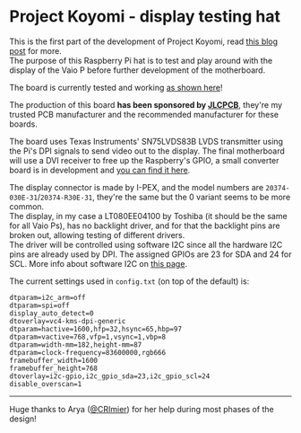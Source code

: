 # Project Koyomi - display testing hat

This is the first part of the development of Project Koyomi, read [this blog post](https://blog.exentio.sexy/2023/12/11/project-koyomi-planning.html)
for more.  
The purpose of this Raspberry Pi hat is to test and play around with the
display of the Vaio P before further development of the motherboard.  

The board is currently tested and working [as shown here](https://blog.exentio.sexy/2024/05/09/project-koyomi-update-3.html)!

The production of this board **has been sponsored by [JLCPCB](https://jlcpcb.com)**,
they're my trusted PCB manufacturer and the recommended manufacturer for these
boards.  

The board uses Texas Instruments' SN75LVDS83B LVDS transmitter using the Pi's
DPI signals to send video out to the display. The final motherboard will use a
DVI receiver to free up the Raspberry's GPIO, a small converter board is in
development and [you can find it here](https://github.com/exentio/koyomi-hdmi-lvds).  

The display connector is made by I-PEX, and the model numbers are
`20374-030E-31`/`20374-R30E-31`, they're the same but the 0 variant seems to be
more common.  
The display, in my case a LT080EE04100 by Toshiba (it should be the same for
all Vaio Ps), has no backlight driver, and for that the backlight pins are
broken out, allowing testing of different drivers.  
The driver will be controlled using software I2C since all the hardware I2C
pins are already used by DPI. The assigned GPIOs are 23 for SDA and 24 for SCL.
More info about software I2C on [this page](https://learn.adafruit.com/raspberry-pi-i2c-clock-stretching-fixes/software-i2c).

The current settings used in `config.txt` (on top of the default) is:  
```
dtparam=i2c_arm=off
dtparam=spi=off
display_auto_detect=0
dtoverlay=vc4-kms-dpi-generic
dtparam=hactive=1600,hfp=32,hsync=65,hbp=97
dtparam=vactive=768,vfp=1,vsync=1,vbp=8
dtparam=width-mm=182,height-mm=87
dtparam=clock-frequency=83600000,rgb666
framebuffer_width=1600
framebuffer_height=768
dtoverlay=i2c-gpio,i2c_gpio_sda=23,i2c_gpio_scl=24
disable_overscan=1
```
---

Huge thanks to Arya ([@CRImier](https://github.com/CRImier)) for her help during most phases of the design!
